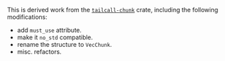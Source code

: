 This is derived work from the
[`tailcall-chunk`](https://crates.io/crates/tailcall-chunk/0.3.0) crate,
including the following modifications:

- add `must_use` attribute.
- make it `no_std` compatible.
- rename the structure to `VecChunk`.
- misc. refactors.
